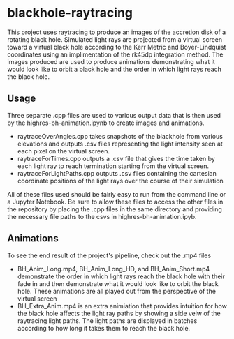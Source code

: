 # blackhole-raytracing 

This project uses raytracing to produce an images of the accretion disk of a rotating black hole. Simulated light rays are projected from a virtual screen toward a virtual black hole according to the Kerr Metric and Boyer-Lindquist coordinates using an implimentation of the rk45dp integration method. The images produced are used to produce animations demonstrating what it would look like to orbit a black hole and the order in which light rays reach the black hole.

## Usage

Three separate .cpp files are used to various output data that is then used by the highres-bh-animation.ipynb to create images and animations.
- raytraceOverAngles.cpp takes snapshots of the blackhole from various elevations and outputs .csv files representing the light intensity seen at each pixel on the virtual screen.
- raytraceForTimes.cpp outputs a .csv file that gives the time taken by each light ray to reach termination starting from the virtual screen.
- raytraceForLightPaths.cpp outputs .csv files containing the cartesian coordinate positions of the light rays over the course of their simulation

 All of these files used should be fairly easy to run from the command line or a Jupyter Notebook. Be sure to allow these files to access the other files in the repository by placing the .cpp files in the same directory and providing the necessary file paths to the csvs in highres-bh-animation.ipyb.
 
## Animations

To see the end result of the project's pipeline, check out the .mp4 files
- BH_Anim_Long.mp4, BH_Anim_Long_HD, and BH_Anim_Short.mp4 demonstrate the order in which light rays reach the black hole with their fade in and then demonstrate what it would look like to orbit the black hole. These animations are all played out from the perspective of the virtual screen
- BH_Extra_Anim.mp4 is an extra animiation that provides intuition for how the black hole affects the light ray paths by showing a side veiw of the raytracing light paths. The light paths are displayed in batches according to how long it takes them to reach the black hole.
